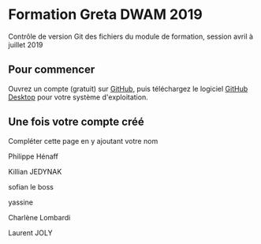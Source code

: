 # Formation Greta DWAM 2019

Contrôle de version Git des fichiers du module de formation, session avril à juillet 2019

## Pour commencer

Ouvrez un compte (gratuit) sur [GitHub](https://github.com/), puis téléchargez le logiciel [GitHub Desktop](https://desktop.github.com/) pour votre système d'exploitation.

## Une fois votre compte créé

Compléter cette page en y ajoutant votre nom

Philippe Hénaff

Killian JEDYNAK

sofian le boss

yassine

Charlène Lombardi

Laurent JOLY
